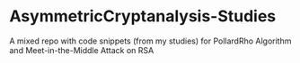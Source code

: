 # AsymmetricCryptanalysis-Studies
A mixed repo with code snippets (from my studies) for PollardRho Algorithm and Meet-in-the-Middle Attack on RSA

